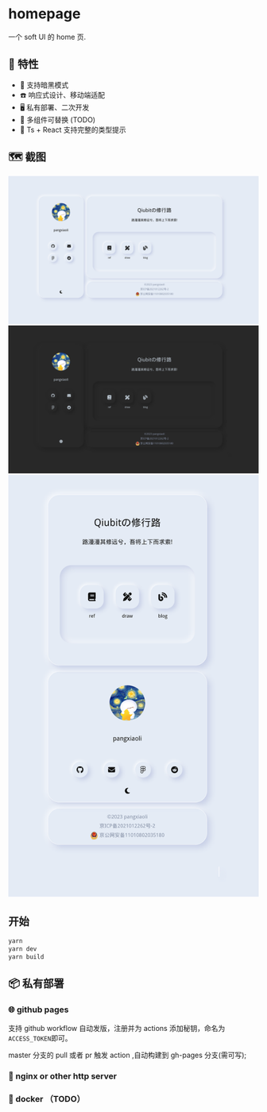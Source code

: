 # homepage

一个 soft UI 的 home 页.

## 🌿 特性
- 🌠 支持暗黑模式
- ☎️  响应式设计、移动端适配
- 🖥️ 私有部署、二次开发
- 🎁 多组件可替换 (TODO)
- 📌 Ts + React 支持完整的类型提示

## 🗺️ 截图
![light](public/img/1.png)
![dark](public/img/2.png)
![移动端](public/img/3.png)

## 开始
```
yarn
yarn dev
yarn build
```

## 📦 私有部署
### 🌐 github pages
支持 github workflow 自动发版，注册并为 actions 添加秘钥，命名为`ACCESS_TOKEN`即可。

master 分支的 pull 或者 pr 触发 action ,自动构建到 gh-pages 分支(需可写);

### 🔎 nginx or other http server

### 🐬 docker （TODO）

